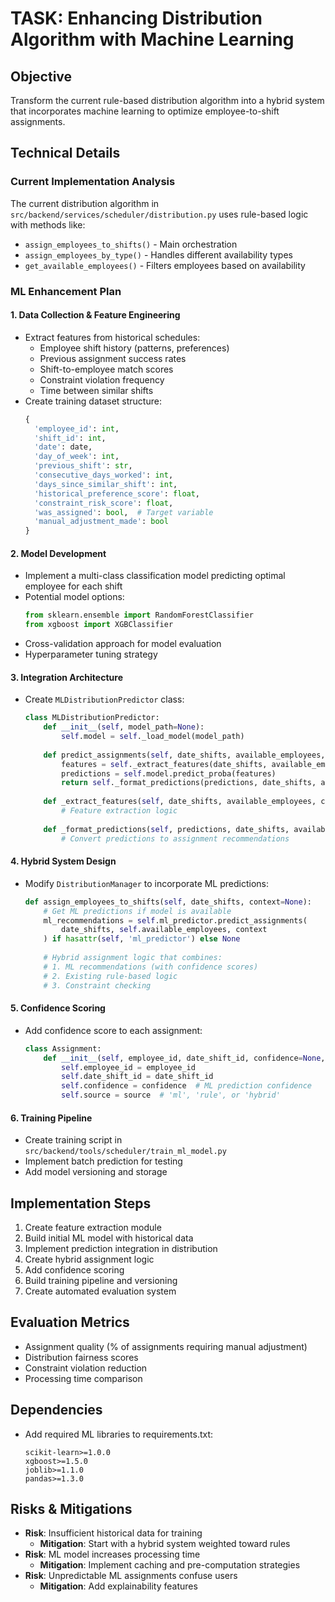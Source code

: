 # TASK: Enhancing Distribution Algorithm with Machine Learning

## Objective
Transform the current rule-based distribution algorithm into a hybrid system that incorporates machine learning to optimize employee-to-shift assignments.

## Technical Details

### Current Implementation Analysis
The current distribution algorithm in `src/backend/services/scheduler/distribution.py` uses rule-based logic with methods like:
- `assign_employees_to_shifts()` - Main orchestration
- `assign_employees_by_type()` - Handles different availability types
- `get_available_employees()` - Filters employees based on availability

### ML Enhancement Plan

#### 1. Data Collection & Feature Engineering
- Extract features from historical schedules:
  - Employee shift history (patterns, preferences)
  - Previous assignment success rates
  - Shift-to-employee match scores
  - Constraint violation frequency
  - Time between similar shifts
- Create training dataset structure:
  ```python
  {
    'employee_id': int,
    'shift_id': int,
    'date': date,
    'day_of_week': int,
    'previous_shift': str,
    'consecutive_days_worked': int,
    'days_since_similar_shift': int,
    'historical_preference_score': float,
    'constraint_risk_score': float,
    'was_assigned': bool,  # Target variable
    'manual_adjustment_made': bool
  }
  ```

#### 2. Model Development
- Implement a multi-class classification model predicting optimal employee for each shift
- Potential model options:
  ```python
  from sklearn.ensemble import RandomForestClassifier
  from xgboost import XGBClassifier
  ```
- Cross-validation approach for model evaluation
- Hyperparameter tuning strategy

#### 3. Integration Architecture
- Create `MLDistributionPredictor` class:
  ```python
  class MLDistributionPredictor:
      def __init__(self, model_path=None):
          self.model = self._load_model(model_path)
          
      def predict_assignments(self, date_shifts, available_employees, context_data):
          features = self._extract_features(date_shifts, available_employees, context_data)
          predictions = self.model.predict_proba(features)
          return self._format_predictions(predictions, date_shifts, available_employees)
          
      def _extract_features(self, date_shifts, available_employees, context_data):
          # Feature extraction logic
          
      def _format_predictions(self, predictions, date_shifts, available_employees):
          # Convert predictions to assignment recommendations
  ```

#### 4. Hybrid System Design
- Modify `DistributionManager` to incorporate ML predictions:
  ```python
  def assign_employees_to_shifts(self, date_shifts, context=None):
      # Get ML predictions if model is available
      ml_recommendations = self.ml_predictor.predict_assignments(
          date_shifts, self.available_employees, context
      ) if hasattr(self, 'ml_predictor') else None
      
      # Hybrid assignment logic that combines:
      # 1. ML recommendations (with confidence scores)
      # 2. Existing rule-based logic
      # 3. Constraint checking
  ```

#### 5. Confidence Scoring
- Add confidence score to each assignment:
  ```python
  class Assignment:
      def __init__(self, employee_id, date_shift_id, confidence=None, source=None):
          self.employee_id = employee_id
          self.date_shift_id = date_shift_id
          self.confidence = confidence  # ML prediction confidence
          self.source = source  # 'ml', 'rule', or 'hybrid'
  ```

#### 6. Training Pipeline
- Create training script in `src/backend/tools/scheduler/train_ml_model.py`
- Implement batch prediction for testing
- Add model versioning and storage

## Implementation Steps
1. Create feature extraction module
2. Build initial ML model with historical data
3. Implement prediction integration in distribution
4. Create hybrid assignment logic
5. Add confidence scoring
6. Build training pipeline and versioning
7. Create automated evaluation system

## Evaluation Metrics
- Assignment quality (% of assignments requiring manual adjustment)
- Distribution fairness scores
- Constraint violation reduction
- Processing time comparison

## Dependencies
- Add required ML libraries to requirements.txt:
  ```
  scikit-learn>=1.0.0
  xgboost>=1.5.0
  joblib>=1.1.0
  pandas>=1.3.0
  ```

## Risks & Mitigations
- **Risk**: Insufficient historical data for training
  - **Mitigation**: Start with a hybrid system weighted toward rules
- **Risk**: ML model increases processing time
  - **Mitigation**: Implement caching and pre-computation strategies
- **Risk**: Unpredictable ML assignments confuse users
  - **Mitigation**: Add explainability features
